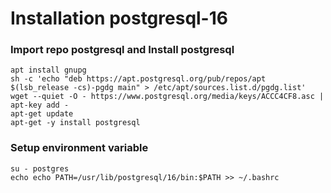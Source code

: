 # Installation postgresql-16

### Import repo postgresql and Install postgresql
```
apt install gnupg
sh -c 'echo "deb https://apt.postgresql.org/pub/repos/apt $(lsb_release -cs)-pgdg main" > /etc/apt/sources.list.d/pgdg.list'
wget --quiet -O - https://www.postgresql.org/media/keys/ACCC4CF8.asc | apt-key add -
apt-get update
apt-get -y install postgresql
```

### Setup environment variable
```
su - postgres
echo echo PATH=/usr/lib/postgresql/16/bin:$PATH >> ~/.bashrc
```